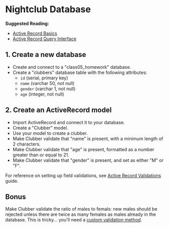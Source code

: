 # Nightclub Database

**Suggested Reading:**

- [Active Record Basics](http://guides.rubyonrails.org/active_record_basics.html)
- [Active Record Query Interface](http://guides.rubyonrails.org/active_record_querying.html)

## 1. Create a new database

* Create and connect to a "class05_homework" database.
* Create a "clubbers" database table with the following attributes:
	* `id` (serial, primary key)
	* `name` (varchar 50, not null)
	* `gender` (varchar 1, not null)
	* `age` (integer, not null)

## 2. Create an ActiveRecord model

* Import ActiveRecord and connect it to your database.
* Create a "Clubber" model.
* Use your model to create a clubber.
* Make Clubber validate that "name" is present, with a minimum length of 2 characters.
* Make Clubber validate that "age" is present, formatted as a number greater than or equal to 21.
* Make Clubber validate that "gender" is present, and set as either "M" or "F".

For reference on setting up field validations, see [Active Record Validations](http://guides.rubyonrails.org/active_record_validations.html) guide.

## Bonus

Make Clubber validate the ratio of males to femals: new males should be rejected unless there are twice as many females as males already in the database. This is tricky... you'll need a [custom validation method](http://guides.rubyonrails.org/active_record_validations.html#custom-methods).